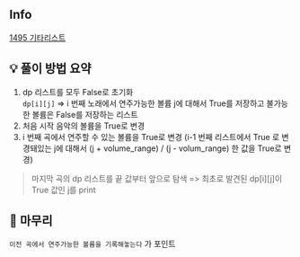 ## Info
[1495 기타리스트](https://www.acmicpc.net/problem/1495)

## 💡 풀이 방법 요약
1. dp 리스트를 모두 False로 초기화  
 ```dp[i][j]``` => i 번째 노래에서 연주가능한 볼륨 j에 대해서 True를 저장하고 불가능한 볼륨은 False를 저장하는 리스트
2. 처음 시작 음악의 볼륨을 True로 변경
3. i 번째 곡에서 연주할 수 있는 볼륨을 True로 변경
   (i-1 번째 리스트에서 True 로 변경돼있는 j에 대해서 (j + volume_range) / (j - volum_range) 한 값을 True로 변경)

> 마지막 곡의 dp 리스트를 끝 값부터 앞으로 탐색 => 최초로 발견된 dp[i][j]이 True 값인 j를 print

## 🙂 마무리
 `이전 곡에서 연주가능한 볼륨을 기록해놓는다` 가 포인트